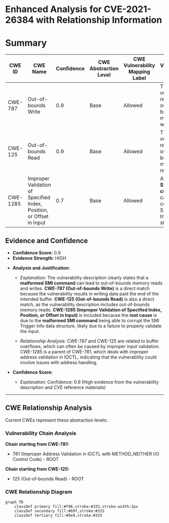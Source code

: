# Enhanced Analysis for CVE-2021-26384 with Relationship Information

# Summary
| CWE ID | CWE Name | Confidence | CWE Abstraction Level | CWE Vulnerability Mapping Label | CWE-Vulnerability Mapping Notes |
|---|---|---|---|---|---|
| CWE-787 | Out-of-bounds Write | 0.9 | Base | Allowed | The vulnerability results in out-of-bounds memory writes. |
| CWE-125 | Out-of-bounds Read | 0.9 | Base | Allowed | The vulnerability results in out-of-bounds memory reads. |
| CWE-1285 | Improper Validation of Specified Index, Position, or Offset in Input | 0.7 | Base | Allowed | A **malformed SMI command** can lead to a corrupted SMI Trigger Info data structure. |

## Evidence and Confidence

*   **Confidence Score:** 0.9
*   **Evidence Strength:** HIGH

- **Analysis and Justification:**
  - *Explanation:* The vulnerability description clearly states that a **malformed SMI command** can lead to out-of-bounds memory reads and writes. **CWE-787 (Out-of-bounds Write)** is a direct match because the vulnerability results in writing data past the end of the intended buffer. **CWE-125 (Out-of-bounds Read)** is also a direct match, as the vulnerability description includes out-of-bounds memory reads. **CWE-1285 (Improper Validation of Specified Index, Position, or Offset in Input)** is included because the **root cause** is due to the **malformed SMI command** being able to corrupt the SMI Trigger Info data structure, likely due to a failure to properly validate the input.
  
  - *Relationship Analysis:* CWE-787 and CWE-125 are related to buffer overflows, which can often be caused by improper input validation. CWE-1285 is a parent of CWE-781, which deals with improper address validation in IOCTL, indicating that the vulnerability could involve issues with address handling.

- **Confidence Score:**
  - *Explanation:* Confidence: 0.9 (High evidence from the vulnerability description and CVE reference materials)

---


## CWE Relationship Analysis

Current CWEs represent these abstraction levels: .


### Vulnerability Chain Analysis

**Chain starting from CWE-781:**
- 781 (Improper Address Validation in IOCTL with METHOD_NEITHER I/O Control Code) - ROOT


**Chain starting from CWE-125:**
- 125 (Out-of-bounds Read) - ROOT



### CWE Relationship Diagram

```mermaid
graph TD
    classDef primary fill:#f96,stroke:#333,stroke-width:2px
    classDef secondary fill:#69f,stroke:#333
    classDef tertiary fill:#9e9,stroke:#333
```
